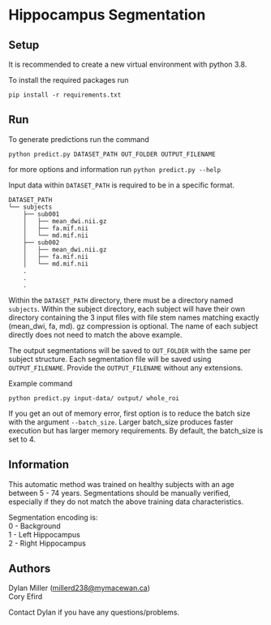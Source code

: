 # Hippocampus Segmentation

## Setup

It is recommended to create a new virtual environment with python 3.8.

To install the required packages run 
```
pip install -r requirements.txt
```

## Run

To generate predictions run the command

```
python predict.py DATASET_PATH OUT_FOLDER OUTPUT_FILENAME
```

for more options and information run `python predict.py --help`

Input data within `DATASET_PATH` is required to be in a specific format.

```
DATASET_PATH
└── subjects
    ├── sub001
    │   ├── mean_dwi.nii.gz
    │   ├── fa.mif.nii
    │   └── md.mif.nii
    ├── sub002
    │   ├── mean_dwi.nii.gz
    │   ├── fa.mif.nii
    │   └── md.mif.nii
    .
    .
    .

```

Within the `DATASET_PATH` directory, there must be a directory named `subjects`. Within the subject directory, each subject will have their own directory containing the 3 input files with file stem names matching exactly (mean_dwi, fa, md). gz compression is optional. The name of each subject directly does not need to match the above example.

The output segmentations will be saved to `OUT_FOLDER` with the same per subject structure. Each segmentation file will be saved using `OUTPUT_FILENAME`.  Provide the `OUTPUT_FILENAME` without any extensions.

Example command 
```
python predict.py input-data/ output/ whole_roi
```

If you get an out of memory error, first option is to reduce the batch size with the argument `--batch_size`. Larger batch_size produces faster execution but has larger memory requirements. By default, the batch_size is set to 4.

## Information
This automatic method was trained on healthy subjects with an age between 5 - 74 years. Segmentations should be manually verified, especially if they do not match the above training data characteristics.


Segmentation encoding is:   
0 - Background   
1 - Left Hippocampus   
2 - Right Hippocampus   


## Authors

Dylan Miller (millerd238@mymacewan.ca)   
Cory Efird 

Contact Dylan if you have any questions/problems.